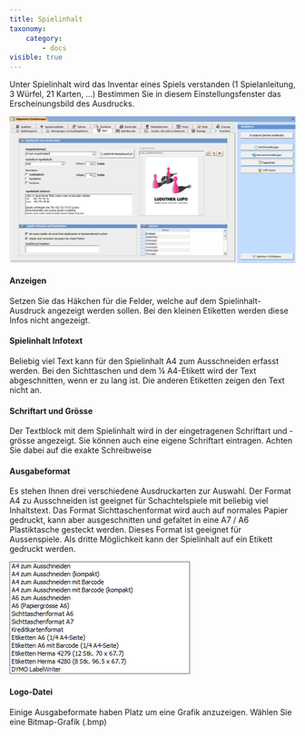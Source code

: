 ```yaml
---
title: Spielinhalt
taxonomy:
    category:
        - docs
visible: true
---
```


Unter Spielinhalt wird das Inventar eines Spiels verstanden (1 Spielanleitung, 3 Würfel, 21 Karten, …) Bestimmen Sie in diesem Einstellungsfenster das Erscheinungsbild des Ausdrucks.

![spielinhalt](../../../images/spielinhalt.png)

#### Anzeigen

Setzen Sie das Häkchen für die Felder, welche auf dem Spielinhalt-Ausdruck angezeigt werden sollen. Bei den kleinen Etiketten werden diese Infos nicht angezeigt.

#### Spielinhalt Infotext

Beliebig viel Text kann für den Spielinhalt A4 zum Ausschneiden erfasst werden. Bei den Sichttaschen und dem ¼ A4-Etikett wird der Text abgeschnitten, wenn er zu lang ist. Die anderen Etiketten zeigen den Text nicht an.

#### Schriftart und Grösse

Der Textblock mit dem Spielinhalt wird in der eingetragenen Schriftart und -grösse angezeigt. Sie können auch eine eigene Schriftart eintragen. Achten Sie dabei auf die exakte Schreibweise

#### Ausgabeformat

Es stehen Ihnen drei verschiedene Ausdruckarten zur Auswahl. Der Format A4 zu Ausschneiden ist geeignet für Schachtelspiele mit beliebig viel Inhaltstext. Das Format Sichttaschenformat wird auch auf normales Papier gedruckt, kann aber ausgeschnitten und gefaltet in eine A7 / A6 Plastiktasche gesteckt werden. Dieses Format ist geeignet für Aussenspiele. Als dritte Möglichkeit kann der Spielinhalt auf ein Etikett gedruckt werden.

![ausgabeformat](../../../images/ausgabeformat.png)

#### Logo-Datei

Einige Ausgabeformate haben Platz um eine Grafik anzuzeigen. Wählen Sie eine Bitmap-Grafik (.bmp)
